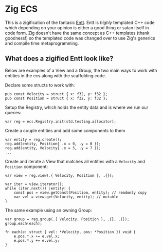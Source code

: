 # Zig ECS
This is a zigification of the fantasic [Entt](https://github.com/skypjack/entt). Entt is _highly_ templated C++ code which depending on your opinion is either a good thing or satan itself in code form. Zig doesn't have the same concept as C++ templates (thank goodness!) so the templated code was changed over to use Zig's generics and compile time metaprogramming.

## What does a zigified Entt look like?
Below are examples of a View and a Group, the two main ways to work with entities in the ecs along with the scaffolding code.

Declare some structs to work with:
```zig
pub const Velocity = struct { x: f32, y: f32 };
pub const Position = struct { x: f32, y: f32 };
```

Setup the Registry, which holds the entity data and is where we run our queries:
```zig
var reg = ecs.Registry.init(std.testing.allocator);
```

Create a couple entities and add some components to them
```zig
var entity = reg.create();
reg.add(entity, Position{ .x = 0, .y = 0 });
reg.add(entity, Velocity{ .x = 5, .y = 7 });
...
```

Create and iterate a View that matches all entities with a `Velocity` and `Position` component:
```zig
var view = reg.view(.{ Velocity, Position }, .{});

var iter = view.iterator();
while (iter.next()) |entity| {
    const pos = view.getConst(Position, entity); // readonly copy
    var vel = view.get(Velocity, entity); // mutable
}
```

The same example using an owning Group:
```zig
var group = reg.group(.{ Velocity, Position }, .{}, .{});
group.each(each);

fn each(e: struct { vel: *Velocity, pos: *Position }) void {
    e.pos.*.x += e.vel.x;
    e.pos.*.y += e.vel.y;
}
```
